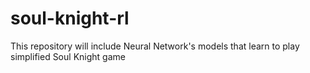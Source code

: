 # soul-knight-rl
This repository will include Neural Network's models that learn to play simplified Soul Knight game
